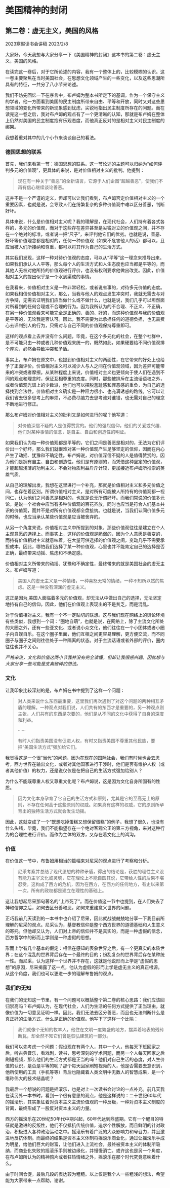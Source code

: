 # 美国精神的封闭

## 第二卷：虚无主义，美国的风格

2023寒假读书会讲稿 2023/2/8



大家好，今天我想与大家分享一下《美国精神的封闭》这本书的第二卷：虚无主义，美国的风格。

在读完这一卷后，对于它所论述的内容，我有一个整体上的，比较模糊的认识。这一卷主要聚焦在当时美国社会，在思想文化领域产生的一些变化，以及这些思潮所具有的特征，一共分了八小节来论述。

我们不妨先回忆一下在序言中，布卢姆为整本书所定下的基调。作为一个保守主义的学者，他一方面看到美国的民主制度所带来自由、平等和开放，同时又对这些思想领域的变化所带来的新现象感到忧虑，尖锐地指出民主制度所存在的问题。而在读完这一卷之后，我对布卢姆的观点有了一个更清晰的认知，那就是布卢姆在整体上仍然对美国的民主制度抱有乐观态度，而他真正反对的是相对主义对民主制度的绑架。

我想着重对其中的几个小节来谈谈自己的看法。

### 德国思想的联系

首先，我们来看第一节：德国思想的联系。这一节论述的主题可以归纳为“如何评判多元的价值观”，更具体的来说，是对价值相对主义的批判。他提到：

> 现在有一种关于“善恶”的全新语言，它源于人们企图“超越善恶”，使我们不再有信心继续谈论善恶。

这并不是一个严谨的定义，但却可以让我们看到，布卢姆否定价值相对主义的一个重要因素，也就是说，会导致人们在纷繁复杂的多种价值观中难以区分善恶，判断好坏。

具体来说，什么是价值相对主义呢？我的理解是，在现代社会，人们持有着各式各样的，多元的价值观，而对于这些存在差异甚至是尖锐对立的价值观之间，并不存在一个绝对的标准，或者说一把“尺子”，来评判他它们的优劣。也就是说，善恶、好坏等价值理念都是相对的，任何一种价值观（如果不危害他人的话）都可以，且应当被人们所接纳和尊重，都可以将其作为自己的生活方式。

其实我们发现，这样一种对待价值观的态度，可以从“平等”这一理念来推导出来。如果我们承认人人平等，那么每个人的生活方式和人生态度也应当都是平等的，而其他人无权对他所持的价值观进行评价，也没有权利要求他做出改变。因此，价值相对主义的提出似乎是一个水到渠成的事情。

在我看来，价值相对主义是一种非常轻松，或者说省事的，对待多元价值的态度。如果我相信价值相对主义，那么，当我与他人的观点发生冲突时，我就无需去与对方争辩，无需去证明我们应当做什么或不做什么，也就是说，我们几乎可以坦然面对所看到的任何合理或不合理的行为。因为我所认为的不合理、不正义、不正确，在另一种价值观看来可能完全是正确的、善的、好的，而这种价值观与我的价值观是平等的，无论我是否认可。因此，我不需要为此承担任何的道德负担，也无需费心去评判别人的行为，只需对与自己不同的价值观保持尊重即可。

这样的观点看上去并没有什么问题，毕竟，在这个多元化的社会，在整个社群中，是不可能只由一种或者几种价值观来统一的，既然如此，如果硬要给不同价值观排个座次，必然会导致冲突和矛盾。

事实上，布卢姆在原文中，也提到价值相对主义的两面性，在它带来的好处上也给予了正面评价。价值相对主义可以减少人与人之间在价值观领域，因为差异可能带来的冲突或者摩擦。从某种程度上来说，价值相对主义也更倾向于使人们在遇到不同的观点和理念时，保证互相尊重的态度。同时，那些被排斥在主流话语权之外，或者价值观光谱上的少数派，他们也可以摆脱羞耻感和罪恶感的重负，为自己的选择找到合法性。价值相对主义确实是一种阻力很小、也充满诱惑的路线。它可以让我们省去很多思考上的麻烦，不必费尽脑力去思考谁对谁错，也无需对自己的理念不断地进行修正。

那么布卢姆对价值相对主义的批判又是如何进行的呢？他写道：

> 对价值深信不疑的人是值得赞赏的。他们的强烈信仰，他们的关爱或兴趣、他们对某种事情的信念，是自主、自由和创造性的明证。

如果我们认为每一种价值观都是平等的，它们之间是善恶是相对的，无法为它们评价出一个好坏，那么我们就很难对某一种价值观产生足够坚定的信仰，因而在内心产生了动摇、犹豫和不确定性。布卢姆说，对价值深信不疑的人是值得赞赏的，因为他们是拥有自主、自由和创造性，他们是有原则的，而凭借这种坚定的价值观，才能超越浅薄的功利主义，不会对物质利益斤斤计较，更加接近布卢姆所推崇的英雄气质。

从自己的理解出发，我想在这里进行一个补充，那就是价值相对主义和多元价值之间，也存在着区别。所谓价值相对主义，是对所有可能被人所持有的价值观都一视同仁，认为他们之间善恶是相对的，也就是说无所谓好坏。而我们常说的价值多元论，是说一个社会中应当有多种价值观的百花齐放，同时也应当是符合人们基本共识的价值观，而并不是对所有价值观都全盘接纳。也就是说，当我们认同价值多元的时候，也应当承认某些价值观是应当被舍弃的。

从另一个角度来说，价值相对主义中所提到的对象，那些价值观往往是建立在个人主观意愿的选择上。而事实上，这样的价值观是脆弱的，因为个人意愿是善变的，而持有价值相对主义就意味着，在大量可供选择的价值观之间，变动几乎不需要承担成本。因此，哪怕我们选择了某一种价值观，心里也并不能肯定自己的选择是否正确，最终带来动摇、焦虑和不确定感。

价值相对主义所带来的动摇、犹豫和不确定性，最终带来的就是美国社会的虚无主义。布卢姆写道：

> 美国人的虚无主义是一种情绪，一种喜怒无常的情绪，一种不知所以然的焦虑。这是一种没有深渊的虚无主义。

这正是因为,美国人面临着多元的价值观，却无法从中做出自己的选择，无法坚定地持有自己的信仰。因此，他们在价值观上表现出的不是贫乏，而是混乱。

对于价值相对主义，我有一个不一定贴切的联想。这与我们现在网络上的舆论环境有些类似，我想到一个词：“圈地自萌”，也就是说，在网络上，除了主流文化所处的大圈之外，还有一些亚文化、或者说小众文化，他们往往在一个小团体或者小圈子内自娱自乐。在这个圈子里面，他们互相之间更容易理解，更方便交流，而不同圈子与圈子之间则往往处于一种隔离的状态。对于主流话语或者外部的评价，圈内往往也并不关心。



*严格来说，文化和价值这两小节我并没有完全读懂，但却让我很感兴趣，因此想与大家分享一些可能是支离破碎的想法。*

### 文化

让我印象比较深刻的是，布卢姆在书中提到了这样一个问题：

> 对人类来说什么东西最重要，这里我们再次遇到了对这个问题的两种相互矛盾的理解。一种观点对我们说，人们共有的东西才是重要的，另一种观点则主张，人们共有的东西是次要的，他们是从不同的文化中获得了自身的深度和利益。
>
> ······
>
> 有时人们指责美国没有促进人权，有时又指责美国不尊重其他民族，要把“美国生活方式”强加给它们。

我觉得这是一个很“当代”的问题，因为在现在的国际社会，我们有时候也会去思考，西方世界在输出文化，或者对其他国家进行干涉时，他们是否有维护人权（或者其他价值）的权力，还是说仅仅是在把自己的生活方式强加给别人？

为什么不能既尊重人权又尊重文化呢？布卢姆说，这是因为文化自身所固有的性质。

> 因为文化本身孕育了它自己的生活方式和原则，尤其是它的至高无上的原则，不存在任何高于这些原则的权威。如果真有这样的权威，它的原则所孕育出的独特生活方式就会发生动摇。

因此，这就变成了一个“既想吃掉蛋糕又想保留蛋糕”的例子。我想了很久，也没有什么头绪，毕竟，我们不能指望存在一个绝对客观公正的第三方视角，来对这种行为的合理性进行评价。而作为主体的双方，又存在着文化上的鸿沟。

### 价值

在价值这一节中，布鲁姆用相当的篇幅来对尼采的观点进行了考察和分析。

> 尼采考察并总结了现代思想的种种矛盾，得出的结论是，获胜的理性主义没有能力主宰文化或灵魂，它在理论上不能自圆其说，它带给人性的后果不堪忍受。这构成了西方的危机，因为在西方，在西方的任何地方，有史以来第一次，所有的政权都是建立在理性的基础上。

这让我想起尼采那句著名的“上帝死了”。而在价值这一节中也提到，在人们失去了神和信仰之后，如何去区分善和恶，如何来重建意义世界的问题。

正巧我前几天读到的一本书中也介绍了尼采，因此就战战兢兢地分享一下我目前所理解的尼采的观点。尼采认为，基督教信仰是整个西方世界的道德基础和人生意义的寄托。但他却又认为，人们对上帝的信仰并不是真实的，而是一种虚假的信念，西方哲学中的形而上学则是一种虚假的思想。

形而上学有几个基本的假定：相信在感知的表象世界之后，有一个更真实的本质世界；在这个混乱的世界背后存在一个最终的目的；纷乱复杂的世界背后存在某种统一性。而尼采，认为这样一个世界并不存在，这就是他说形而上学是“虚假的思想”的原因，尼采揭露了这一点，他认为虚假的形而上学是虚无主义的真正根源。从这个角度，我们也可以更进一步的理解布鲁姆的观点。



### 我们的无知

在我们的无知这一节里，有一个问题可以概括整个第二卷的核心思路：我们应该回归崇高吗？布卢姆认为，在现代社会，人们为生活的任何方式提供了正当理由，就像价值为一切意见证明一样。因此，我们无法去区分善恶，而且也无法判断什么是真正好的生活方式，什么是正确的价值观。他写下了这样一个比喻：

> 我们就像个无知的牧羊人，他住在文明一度繁盛的地方，摆弄着地表的残砖断瓦，却全然不知它们曾是恢弘建筑的一部分。

我们可以先考虑一个问题：假设现在有两个人，其中一个人，他每天下班回家之后，听古典音乐，看戏剧，读书，思考深刻的学术问题，而另一个人每天回家之后刷短视频，那么他们的生活方式都是正当的吗？他们对自己生活的态度，对人生价值的认识，是否是平等的呢？那个每天回家刷短视频的人，他是否需要去意识到，他所使用的工具（手机等等）背后也隐藏着人类文明中无数人的智慧成果，是一个堪称伟大的技术结晶呢？

我最后一个想说的问题是摇滚乐，也是对上一次读书会讨论的一点补充。前几天我在读另外一本书时，看到一个很有意思的观点，他是这样说的：二十世纪60年代的摇滚乐，其实象征着对资本主义主流价值观的一种反叛，一种对资本主义制度的背离，最终形成了一股反对资本主义的力量。

西方的摇滚乐在20世纪50年代中期兴起，60年代达到鼎盛期。它有一个醒目的特征就是激进的反叛性，他们不仅抵抗传统价值，追求个性解放，而且鲜明的针对政治，积极进入各种政治运动之中。摇滚乐有着广泛的大众影响力和号召力，并且激进地反抗体制。而最终的结果是资本主义体制将摇滚乐商业化，通过让摇滚乐手成为明星，给他们巨大的财富，让他们进入上流社会，最终被资本主义的体制所吸纳，而商业化失败的摇滚乐手则被边缘化，并慢慢消亡。或许这也是另一个角度，在布卢姆所认为的精神鸦片或者狂热情绪之外，摇滚乐在那个时代究竟意味着什么。

由于时间仓促，最后几段的表达较为粗糙。以上仅是我个人一些粗浅的想法，希望能为大家带来一点帮助，谢谢。
